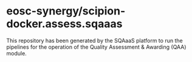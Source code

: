 # eosc-synergy/scipion-docker.assess.sqaaas
This repository has been generated by the SQAaaS platform to run the pipelines
for the operation of the
Quality Assessment & Awarding (QAA)
module.
